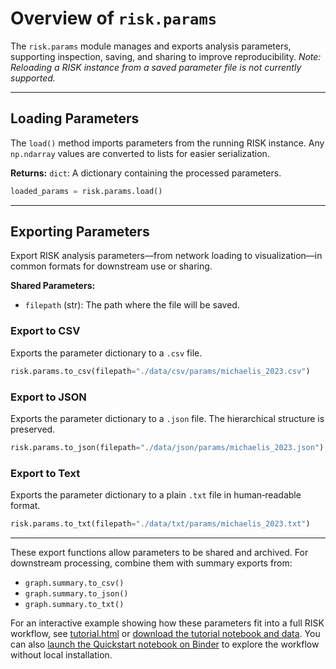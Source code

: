 # Overview of `risk.params`

The `risk.params` module manages and exports analysis parameters, supporting inspection, saving, and sharing to improve reproducibility. _Note: Reloading a RISK instance from a saved parameter file is not currently supported._

---

## Loading Parameters

The `load()` method imports parameters from the running RISK instance. Any `np.ndarray` values are converted to lists for easier serialization.

**Returns:**
`dict`: A dictionary containing the processed parameters.

```python
loaded_params = risk.params.load()
```

---

## Exporting Parameters

Export RISK analysis parameters—from network loading to visualization—in common formats for downstream use or sharing.

**Shared Parameters:**

- `filepath` (str): The path where the file will be saved.

### Export to CSV

Exports the parameter dictionary to a `.csv` file.

```python
risk.params.to_csv(filepath="./data/csv/params/michaelis_2023.csv")
```

### Export to JSON

Exports the parameter dictionary to a `.json` file. The hierarchical structure is preserved.

```python
risk.params.to_json(filepath="./data/json/params/michaelis_2023.json")
```

### Export to Text

Exports the parameter dictionary to a plain `.txt` file in human‑readable format.

```python
risk.params.to_txt(filepath="./data/txt/params/michaelis_2023.txt")
```

---

These export functions allow parameters to be shared and archived. For downstream processing, combine them with summary exports from:

- `graph.summary.to_csv()`
- `graph.summary.to_json()`
- `graph.summary.to_txt()`

For an interactive example showing how these parameters fit into a full RISK workflow, see [tutorial.html](tutorial.html) or [download the tutorial notebook and data](tutorial.zip).
You can also <a href="https://mybinder.org/v2/gh/riskportal/network-tutorial/HEAD?filepath=notebooks/quickstart.ipynb" target="_blank" rel="noopener">launch the Quickstart notebook on Binder</a> to explore the workflow without local installation.
